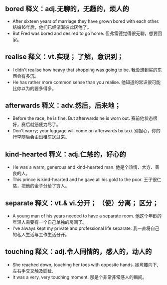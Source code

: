 ## bored 释义：adj.无聊的，无趣的，烦人的
* After sixteen years of marriage they have grown bored with each other. 结婚16年后，他们已经渐渐彼此厌倦了。 
* But Fred was bored and desired to go home. 但弗雷德觉得很无聊，想要回家。 

## realise 释义：vt.实现； 了解，意识到； 
* I didn't realise how heavy that shopping was going to be. 我没想到买的东西会有多沉。 
* He has rather more common sense than you realise. 他知道的常识很可能比你以为的要多得多。

## afterwards 释义：adv.然后，后来地；
* Before the race, he is fine. But afterwards he is worn out. 赛前他状态很好，赛后就筋疲力尽了。 
* Don't worry; your luggage will come on afterwards by taxi. 别担心，你的行李随后会由出租车送过来。

## kind-hearted  释义：adj.仁慈的，好心的
* He was a warm, generous and kind-hearted man. 他是个热情、大方、善良的人。 
* This prince is kind-hearted and he gave all his gold to the poor. 王子很仁慈，把他的金子分给了穷人。

## separate 释义：vt.& vi.分开； （使）分离； 区分；
* A young man of his years needed to have a separate room. 他这个年龄的年轻人需要有一个自己单独的房间了。
* I've always kept my private and professional life separate. 我一直将自己的私人生活与工作生活分开。

## touching 释义：adj.令人同情的，感人的，动人的
* She reached down, touching her toes with opposite hands. 她弯腰向下,左右手交叉触及脚趾.
* It was a very, very touching moment. 那是个非常非常感人的瞬间。
